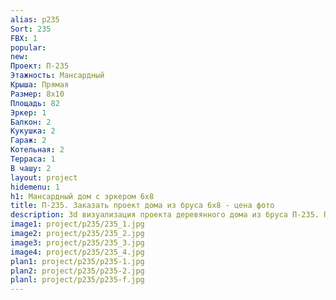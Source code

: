 ```yaml
---
alias: p235
Sort: 235
FBX: 1
popular: 
new: 
Проект: П-235
Этажность: Мансардный
Крыша: Прямая
Размер: 8х10
Площадь: 82
Эркер: 1
Балкон: 2
Кукушка: 2
Гараж: 2
Котельная: 2
Терраса: 1
В чашу: 2
layout: project
hidemenu: 1
h1: Мансардный дом с эркером 6х8
title: П-235. Заказать проект дома из бруса 6х8 - цена фото
description: 3d визуализация проекта деревянного дома из бруса П-235. Площадь 82 м2, размер 6х8. Вы можете внести любые изменения в проект.
image1: project/p235/235_1.jpg
image2: project/p235/235_2.jpg
image3: project/p235/235_3.jpg
image4: project/p235/235_4.jpg
plan1: project/p235/p235-1.jpg
plan2: project/p235/p235-2.jpg
planl: project/p235/p235-f.jpg
---
```

